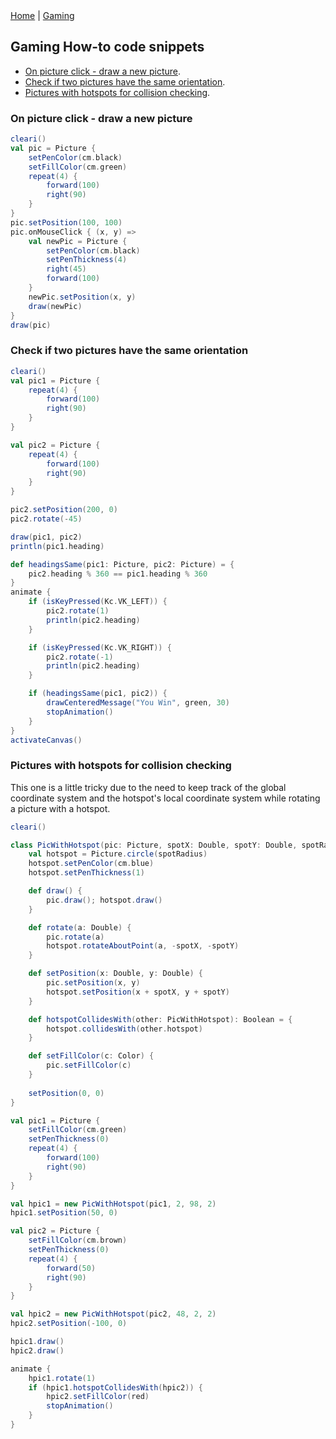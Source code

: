 <div class="nav">
  <a href="../index.html">Home</a> | <a href="../gaming-index.html">Gaming</a>
</div>

## Gaming How-to code snippets
* [On picture click - draw a new picture](#on-picture-click---draw-a-new-picture).
* [Check if two pictures have the same orientation](#check-if-two-pictures-have-the-same-orientation).
* [Pictures with hotspots for collision checking](#pictures-with-hotspots-for-collision-checking).

### On picture click - draw a new picture
```scala
cleari()
val pic = Picture {
    setPenColor(cm.black)
    setFillColor(cm.green)
    repeat(4) {
        forward(100)
        right(90)
    }
}
pic.setPosition(100, 100)
pic.onMouseClick { (x, y) =>
    val newPic = Picture {
        setPenColor(cm.black)
        setPenThickness(4)
        right(45)
        forward(100)
    }
    newPic.setPosition(x, y)
    draw(newPic)
}
draw(pic)
```

### Check if two pictures have the same orientation
```scala
cleari()
val pic1 = Picture {
    repeat(4) {
        forward(100)
        right(90)
    }
}

val pic2 = Picture {
    repeat(4) {
        forward(100)
        right(90)
    }
}

pic2.setPosition(200, 0)
pic2.rotate(-45)

draw(pic1, pic2)
println(pic1.heading)

def headingsSame(pic1: Picture, pic2: Picture) = {
    pic2.heading % 360 == pic1.heading % 360
}
animate {
    if (isKeyPressed(Kc.VK_LEFT)) {
        pic2.rotate(1)
        println(pic2.heading)
    }

    if (isKeyPressed(Kc.VK_RIGHT)) {
        pic2.rotate(-1)
        println(pic2.heading)
    }

    if (headingsSame(pic1, pic2)) {
        drawCenteredMessage("You Win", green, 30)
        stopAnimation()
    }
}
activateCanvas()
```


### Pictures with hotspots for collision checking
This one is a little tricky due to the need to keep track of the global coordinate system and the hotspot's local coordinate system while rotating a picture with a hotspot.

```scala
cleari()

class PicWithHotspot(pic: Picture, spotX: Double, spotY: Double, spotRadius: Double) {
    val hotspot = Picture.circle(spotRadius)
    hotspot.setPenColor(cm.blue)
    hotspot.setPenThickness(1)

    def draw() {
        pic.draw(); hotspot.draw()
    }

    def rotate(a: Double) {
        pic.rotate(a)
        hotspot.rotateAboutPoint(a, -spotX, -spotY)
    }

    def setPosition(x: Double, y: Double) {
        pic.setPosition(x, y)
        hotspot.setPosition(x + spotX, y + spotY)
    }

    def hotspotCollidesWith(other: PicWithHotspot): Boolean = {
        hotspot.collidesWith(other.hotspot)
    }

    def setFillColor(c: Color) {
        pic.setFillColor(c)
    }
    
    setPosition(0, 0)
}

val pic1 = Picture {
    setFillColor(cm.green)
    setPenThickness(0)
    repeat(4) {
        forward(100)
        right(90)
    }
}

val hpic1 = new PicWithHotspot(pic1, 2, 98, 2)
hpic1.setPosition(50, 0)

val pic2 = Picture {
    setFillColor(cm.brown)
    setPenThickness(0)
    repeat(4) {
        forward(50)
        right(90)
    }
}

val hpic2 = new PicWithHotspot(pic2, 48, 2, 2)
hpic2.setPosition(-100, 0)

hpic1.draw()
hpic2.draw()

animate {
    hpic1.rotate(1)
    if (hpic1.hotspotCollidesWith(hpic2)) {
        hpic2.setFillColor(red)
        stopAnimation()
    }
}
```